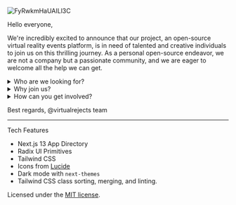 ![FyRwkmHaUAILl3C](https://github.com/virtualrejects/open-beta/assets/40698300/8437bcb5-dfcf-4159-82d3-5f9580bf1e74)

Hello everyone,

We're incredibly excited to announce that our project, an open-source virtual reality events platform, is in need of talented and creative individuals to join us on this thrilling journey. As a personal open-source endeavor, we are not a company but a passionate community, and we are eager to welcome all the help we can get.

<details><summary> Who are we looking for?</summary>
<p>

We firmly believe that diversity fuels innovation. Whether you're a social butterfly with an extensive network of contacts, a skilled designer with an eye for captivating aesthetics, a brilliant developer who can bring virtual worlds to life, or a dedicated moderator with a passion for fostering a welcoming community, we invite people from all backgrounds to become a part of our collaborative project.

</p>
</details>

<details><summary>Why join us?</summary>
<p>

Our open-source project is all about coming together to create something remarkable. By joining our community, you'll have the chance to:

- Make a difference: Contribute to an open-source initiative that aims to enhance virtual reality events and experiences for all.
- Connect with like-minded enthusiasts: Engage with a network of passionate individuals who share your love for virtual reality and VRChat.
- Have a say in our community: We value every member's input and actively involve our contributors in shaping and running the Discord server community.
- Enjoy cool Discord roles: As an active participant, you'll be rewarded with special roles recognizing your contributions and showcasing your involvement.

</p>
</details> 

<details><summary>How can you get involved?</summary>
<p>

As an open-source project, we're eager to have you on board. To get started, simply add one of us on Discord and send a direct message. Don't hesitate to introduce yourself and let us know what aspect of the project excites you the most and how you'd like to contribute.

![image](https://github.com/virtualrejects/open-beta/assets/40698300/223668c8-f2b6-403d-9d04-fa5c6fbe8db3)

We truly value each person's involvement and are grateful for all the help we can get.

</p>
</details> 

Best regards,
@virtualrejects team

<hr />

Tech Features
- Next.js 13 App Directory
- Radix UI Primitives
- Tailwind CSS
- Icons from [Lucide](https://lucide.dev)
- Dark mode with `next-themes`
- Tailwind CSS class sorting, merging, and linting.

Licensed under the [MIT license](https://github.com/shadcn/ui/blob/main/LICENSE.md).
